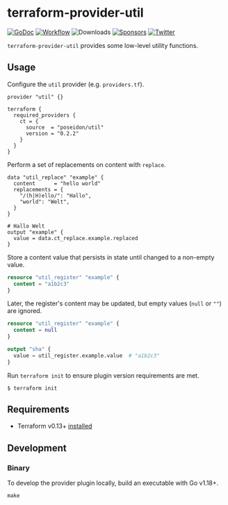 # terraform-provider-util
[![GoDoc](https://pkg.go.dev/badge/github.com/poseidon/terraform-provider-util.svg)](https://pkg.go.dev/github.com/poseidon/terraform-provider-util) [![Workflow](https://github.com/poseidon/terraform-provider-util/actions/workflows/test.yaml/badge.svg)](https://github.com/poseidon/terraform-provider-util/actions/workflows/test.yaml?query=branch%3Amain) ![Downloads](https://img.shields.io/github/downloads/poseidon/terraform-provider-util/total) [![Sponsors](https://img.shields.io/github/sponsors/poseidon?logo=github)](https://github.com/sponsors/poseidon) [![Twitter](https://img.shields.io/badge/follow-news-1da1f2?logo=twitter)](https://twitter.com/poseidonlabs)

`terraform-provider-util` provides some low-level utility functions.

## Usage

Configure the `util` provider (e.g. `providers.tf`).

```hcl
provider "util" {}

terraform {
  required_providers {
    ct = {
      source  = "poseidon/util"
      version = "0.2.2"
    }
  }
}
```

Perform a set of replacements on content with `replace`.

```hcl
data "util_replace" "example" {
  content      = "hello world"
  replacements = {
    "/(h|H)ello/": "Hallo",
    "world": "Welt",
  }
}

# Hallo Welt
output "example" {
  value = data.ct_replace.example.replaced
}
```

Store a content value that persists in state until changed to a non-empty value.

```tf
resource "util_register" "example" {
  content = "a1b2c3"
}
```

Later, the register's content may be updated, but empty values (`null` or `""`) are ignored.

```tf
resource "util_register" "example" {
  content = null
}

output "sha" {
  value = util_register.example.value  # "a1b2c3"
}
```

Run `terraform init` to ensure plugin version requirements are met.

```
$ terraform init
```

## Requirements

* Terraform v0.13+ [installed](https://www.terraform.io/downloads.html)

## Development

### Binary

To develop the provider plugin locally, build an executable with Go v1.18+.

```
make
```
